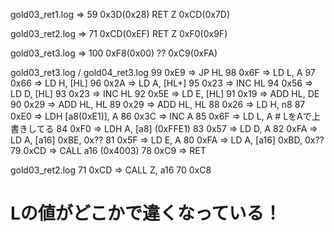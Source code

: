 gold03_ret1.log => 59 0x3D(0x28) RET Z
                      0xCD(0x7D)

gold03_ret2.log => 71 0xCD(0xEF) RET Z
                      0xF0(0x9F)

gold03_ret3.log => 100 0xF8(0x00) ??
                       0xC9(0xFA)

gold03_ret3.log / gold04_ret3.log
99 0xE9 => JP HL
98 0x6F => LD L, A
97 0x66 => LD H, [HL]
96 0x2A => LD A, [HL+]
95 0x23 => INC HL
94 0x56 => LD D, [HL]
93 0x23 => INC HL
92 0x5E => LD E, [HL]
91 0x19 => ADD HL, DE
90 0x29 => ADD HL, HL
89 0x29 => ADD HL, HL
88 0x26 => LD H, n8
87 0xE0 => LDH [a8(0xE1)], A
86 0x3C => INC A
85 0x6F => LD L, A # LをAで上書きしてる
84 0xF0 => LDH A, [a8] (0xFFE1)
83 0x57 => LD D, A
82 0xFA => LD A, [a16] 0xBE, 0x??
81 0x5F => LD E, A
80 0xFA => LD A, [a16] 0xBD, 0x??
79 0xCD => CALL a16 (0x4003)
78 0xC9 => RET

gold03_ret2.log
71 0xCD => CALL Z, a16
70 0xC8


# Lの値がどこかで違くなっている！

